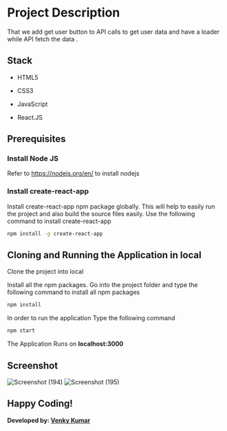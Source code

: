 # Project Description
That we add get user button to API calls to get user data and have a loader while API fetch the data .

## Stack

- HTML5

- CSS3

-  JavaScript

- React.JS

## Prerequisites

### Install Node JS
Refer to https://nodejs.org/en/ to install nodejs

### Install create-react-app
Install create-react-app npm package globally. This will help to easily run the project and also build the source files easily. Use the following command to install create-react-app

```bash
npm install -g create-react-app
```

## Cloning and Running the Application in local

Clone the project into local

Install all the npm packages. Go into the project folder and type the following command to install all npm packages

```bash
npm install
```

In order to run the application Type the following command

```bash
npm start
```

The Application Runs on **localhost:3000**

## Screenshot

![Screenshot (194)](https://user-images.githubusercontent.com/81071871/127682487-0fe5c6c4-dbea-46d9-b4cc-d05cf2dfcc8d.png)
![Screenshot (195)](https://user-images.githubusercontent.com/81071871/127682536-3775484a-e20e-41f0-978d-dd0ff130f933.png)

## Happy Coding!

<strong>Developed by: <a href="https://github.com/BoddepallyVenkatesh06">Venky Kumar</a>
